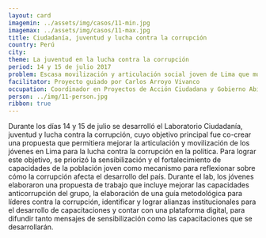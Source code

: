 ```yaml
---
layout: card
imagemin: ../assets/img/casos/11-min.jpg
imagemax: ../assets/img/casos/11-max.jpg
title: Ciudadanía, juventud y lucha contra la corrupción
country: Perú
city:
theme: La juventud en la lucha contra la corrupción
period: 14 y 15 de julio 2017
problem: Escasa movilización y articulación social joven de Lima que muestre acciones de rechazo a la corrupción en la política
facilitator: Proyecto guiado por Carlos Arroyo Vivanco
occupation: Coordinador en Proyectos de Acción Ciudadana y Gobierno Abierto - Proética
person: ../img/11-person.jpg
ribbon: true
---
```


Durante los días 14 y 15 de julio se desarrolló el Laboratorio Ciudadanía, juventud y lucha contra la corrupción, cuyo objetivo principal fue co-crear una propuesta que permitiera mejorar la articulación y movilización de los jóvenes en Lima para la lucha contra la corrupción en la política. Para lograr este objetivo, se priorizó la sensibilización y el fortalecimiento de capacidades de la población joven como mecanismo para reflexionar sobre cómo la corrupción afecta el desarrollo del país. Durante el lab, los jóvenes elaboraron una propuesta de trabajo que incluye mejorar las capacidades anticorrupción del grupo, la elaboración de una guía metodológica para líderes contra la corrupción, identificar y lograr alianzas institucionales para el desarrollo de capacitaciones y contar con una plataforma digital, para difundir tanto mensajes de sensibilización como las capacitaciones que se desarrollarán.
